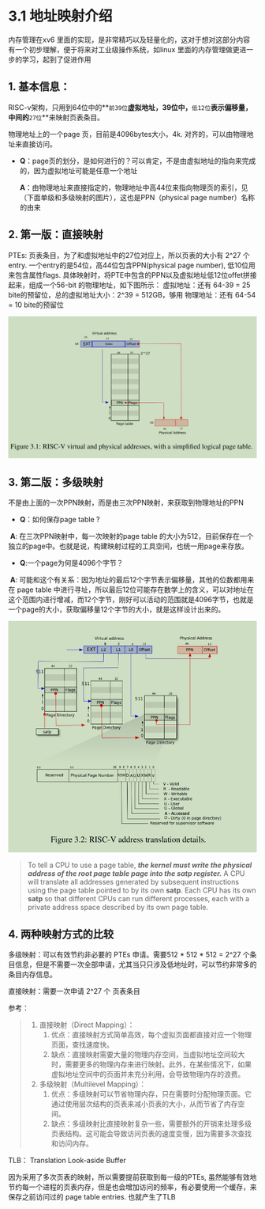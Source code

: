 # 3.1 地址映射介绍

内存管理在xv6 里面的实现，是非常精巧以及轻量化的，这对于想对这部分内容有一个初步理解，便于将来对工业级操作系统，如linux 里面的内存管理做更进一步的学习，起到了促进作用



## 1. 基本信息：

RISC-v架构，只用到64位中的**`前39位`**虚拟地址，39位中，**`低12位`**表示偏移量，中间的**`27位`**来映射页表条目。

物理地址上的一个page 页，目前是4096bytes大小，4k. 对齐的，可以由物理地址来直接访问。

- **Q**：page页的划分，是如何进行的？可以肯定，不是由虚拟地址的指向来完成的，因为虚拟地址可能是任意一个地址

  **A**：由物理地址来直接指定的，物理地址中高44位来指向物理页的索引，见（下面单级和多级映射的图片），这也是PPN（physical page number）名称的由来


## 2. 第一版：直接映射

PTEs: 页表条目，为了和虚拟地址中的27位对应上，所以页表的大小有 2^27 个entry. 
           一个entry的是54位，高44位包含PPN(physical page number), 低10位用来包含属性flags.
具体映射时，将PTE中包含的PPN以及虚拟地址低12位offet拼接起来，组成一个56-bit 的物理地址，如下图所示：
虚拟地址：还有 64-39 = 25 bite的预留位，总的虚拟地址大小：2^39 = 512GB，够用
物理地址：还有 64-54 = 10 bite的预留位

![](./images/memory_1_1.png)



## 3. 第二版：多级映射

不是由上面的一次PPN映射，而是由三次PPN映射，来获取到物理地址的PPN

- **Q**：如何保存page table ?

​	**A**: 在三次PPN映射中，每一次映射的page table 的大小为512，目前保存在一个独立的page中。也就是说，构建映射过程的工具空间，也统一用page来存放。

- **Q**:一个page为何是4096个字节？

​	**A**: 可能和这个有关系：因为地址的最后12个字节表示偏移量，其他的位数都用来在 page table 中进行寻址，所以最后12位可能存在数学上的含义，可以对地址在这个范围内进行增减，而12个字节，刚好可以活动的范围就是4096字节，也就是一个page的大小，获取偏移量12个字节的大小，就是这样设计出来的。

![](./images/memory_1_2.png)

>To tell a CPU to use a page table, ***the kernel must write the physical address of the root page table page into the satp register.*** A CPU will translate all addresses generated by subsequent instructions using the page table pointed to by its own **satp**. Each CPU has its own **satp** so that different CPUs can run different processes, each with a private address space described by its own page table.



## 4. 两种映射方式的比较

多级映射：可以有效节约非必要的 PTEs 申请。需要512 * 512 * 512 = 2^27 个条目信息，但是不需要一次全部申请，尤其当只只涉及低地址时，可以节约非常多的条目内存信息。

直接映射：需要一次申请 2^27 个 页表条目

参考：

> 1. 直接映射（Direct Mapping）：
>    1. 优点：直接映射方式简单高效，每个虚拟页面都直接对应一个物理页面，查找速度快。
>    2. 缺点：直接映射需要大量的物理内存空间，当虚拟地址空间较大时，需要更多的物理内存来进行映射。此外，在某些情况下，如果虚拟地址空间中的页面并未充分利用，会导致物理内存的浪费。
> 2. 多级映射（Multilevel Mapping）：
>    1. 优点：多级映射可以节省物理内存，只在需要时分配物理页面。它通过使用层次结构的页表来减小页表的大小，从而节省了内存空间。
>    2. 缺点：多级映射比直接映射复杂一些，需要额外的开销来处理多级页表结构。这可能会导致访问页表的速度变慢，因为需要多次查找和访问内存。

TLB： Translation Look-aside Buffer

因为采用了多次页表的映射，所以需要提前获取到每一级的PTEs, 虽然能够有效地节约每一个进程的页表内存，但是也会增加访问的频率，有必要使用一个缓存，来保存之前访问过的 page table  entries. 也就产生了TLB
